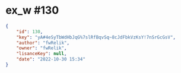 
# ex_w #130
                
```JSON
{
    "id": 130,
    "key": "yA#4eSyTbWdHbJqG%7slRfBqvSq~8cJdFbkVzKsY!7nSrGcGsV",
    "author": "fwRelik",
    "owner": "fwRelik",
    "lisanceKey": null,
    "date": "2022-10-30 15:34"
}
```
